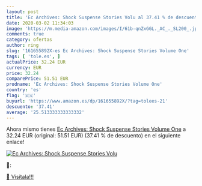 ```yaml
---
layout: post
title: 'Ec Archives: Shock Suspense Stories Volu al 37.41 % de descuento'
date: 2020-03-02 11:34:03
image: 'https://m.media-amazon.com/images/I/61b-qnZxGGL._AC_._SL200_.jpg'
comments: true
category: ofertas
author: ring
slug: '161655892X-es Ec Archives: Shock Suspense Stories Volume One'
tags: [ 'tole.es', ]
actualPrice: 32.24 EUR
currency: EUR
price: 32.24
comparePrice: 51.51 EUR
prodname: 'Ec Archives: Shock Suspense Stories Volume One'
country: 'es'
flag: '🇪🇸'
buyurl: 'https://www.amazon.es/dp/161655892X/?tag=tolees-21'
descuento: '37.41'
average: '25.513333333333332'
---
```


Ahora mismo tienes [Ec Archives: Shock Suspense Stories Volume One](https://www.amazon.es/dp/161655892X/?tag=tolees-21) a 32.24 EUR (original: 51.51 EUR) (37.41 %  de descuento) en el siguiente enlace!

[![Ec Archives: Shock Suspense Stories Volu](https://m.media-amazon.com/images/I/61b-qnZxGGL._AC_._SL200_.jpg)](https://www.amazon.es/dp/161655892X/?tag=tolees-21)

🔎:


[🛒 Visítala!!!](https://www.amazon.es/dp/161655892X/?tag=tolees-21)
